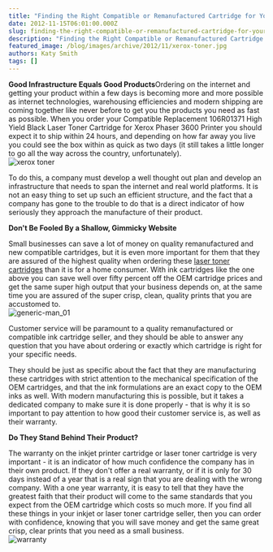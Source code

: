 ```yaml
---
title: "Finding the Right Compatible or Remanufactured Cartridge for Your Xerox Printer"
date: 2012-11-15T06:01:00.000Z
slug: finding-the-right-compatible-or-remanufactured-cartridge-for-your-xerox-printer
description: "Finding the Right Compatible or Remanufactured Cartridge for Your Xerox Printer"
featured_image: /blog/images/archive/2012/11/xerox-toner.jpg
authors: Katy Smith
tags: []
---
```


  
**Good Infrastructure Equals Good Products**Ordering on the internet and getting your product within a few days is becoming more and more possible as internet technologies, warehousing efficiencies and modern shipping are coming together like never before to get you the products you need as fast as possible. When you order your Compatible Replacement 106R01371 High Yield Black Laser Toner Cartridge for Xerox Phaser 3600 Printer you should expect it to ship within 24 hours, and depending on how far away you live you could see the box within as quick as two days (it still takes a little longer to go all the way across the country, unfortunately).  
![xerox toner](/blog/images/archive/2012/11/xerox-toner-632x293.jpg) 

To do this, a company must develop a well thought out plan and develop an infrastructure that needs to span the internet and real world platforms. It is not an easy thing to set up such an efficient structure, and the fact that a company has gone to the trouble to do that is a direct indicator of how seriously they approach the manufacture of their product.

  
**Don't Be Fooled By a Shallow, Gimmicky Website**

Small businesses can save a lot of money on quality remanufactured and new compatible cartridges, but it is even more important for them that they are assured of the highest quality when ordering these [laser toner cartridges](https://www.tomatoink.com/) than it is for a home consumer. With ink cartridges like the one above you can save well over fifty percent off the OEM cartridge prices and get the same super high output that your business depends on, at the same time you are assured of the super crisp, clean, quality prints that you are accustomed to.  
![generic-man_01](/blog/images/archive/2013/05/generic-man_01-632x234.png)

Customer service will be paramount to a quality remanufactured or compatible ink cartridge seller, and they should be able to answer any question that you have about ordering or exactly which cartridge is right for your specific needs.

They should be just as specific about the fact that they are manufacturing these cartridges with strict attention to the mechanical specification of the OEM cartridges, and that the ink formulations are an exact copy to the OEM inks as well. With modern manufacturing this is possible, but it takes a dedicated company to make sure it is done properly - that is why it is so important to pay attention to how good their customer service is, as well as their warranty.

  
**Do They Stand Behind Their Product?**

The warranty on the inkjet printer cartridge or laser toner cartridge is very important - it is an indicator of how much confidence the company has in their own product. If they don't offer a real warranty, or if it is only for 30 days instead of a year that is a real sign that you are dealing with the wrong company. With a one year warranty, it is easy to tell that they have the greatest faith that their product will come to the same standards that you expect from the OEM cartridge which costs so much more. If you find all these things in your inkjet or laser toner cartridge seller, then you can order with confidence, knowing that you will save money and get the same great crisp, clear prints that you need as a small business.  
![warranty](/blog/images/archive/2012/09/warranty.jpg)